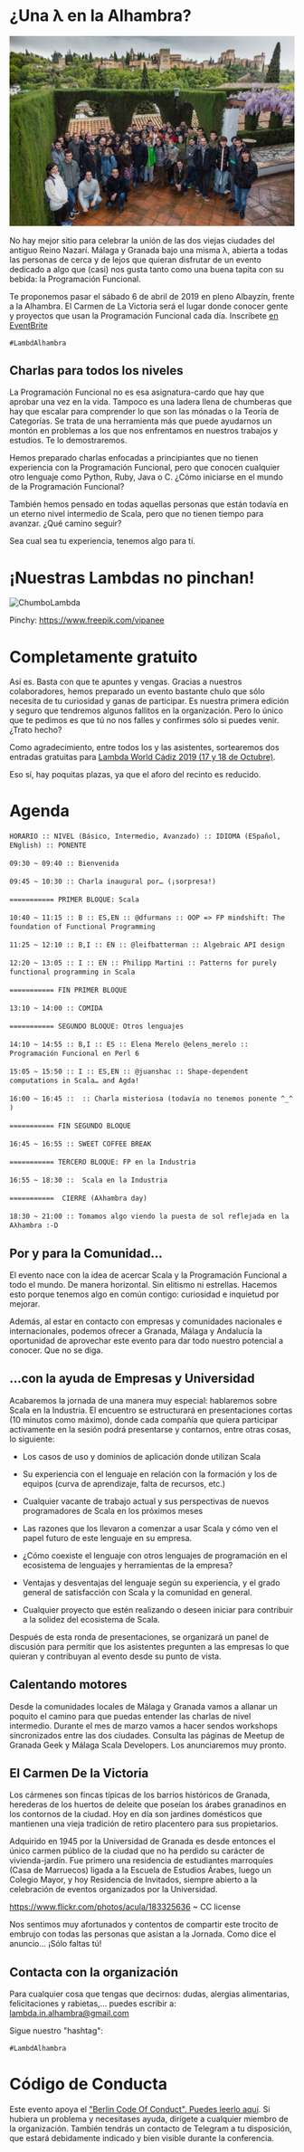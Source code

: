 # ¿Una λ en la Alhambra?

![LambdAlhambra_2019](https://github.com/lambdainalhambra/lambdainalhambra.github.io/blob/master/photos/EventPhoto.jpg)

No hay mejor sitio para celebrar la unión de las dos viejas ciudades del antiguo Reino Nazarí. Málaga y Granada bajo una misma λ, abierta a todas las personas de cerca y de lejos que quieran disfrutar de un evento dedicado a algo que (casi) nos gusta tanto como una buena tapita con su bebida:  la Programación Funcional.

Te proponemos pasar el sábado 6 de abril de 2019 en pleno Albayzín, frente a la Alhambra. El Carmen de La Victoria será el lugar donde conocer gente y proyectos que usan la Programación Funcional cada día. Inscríbete [en EventBrite](https://www.eventbrite.es/e/entradas-ahambra-day-57993381766)

	#LambdAlhambra

 

## Charlas para todos los niveles

La Programación Funcional no es esa asignatura-cardo que hay que aprobar una vez en la vida. Tampoco es una ladera llena de chumberas que hay que escalar para comprender lo que son las mónadas o la Teoría de Categorías. Se trata de una herramienta más que puede ayudarnos un montón en problemas a los que nos enfrentamos en nuestros trabajos y estudios. Te lo demostraremos.

Hemos preparado charlas enfocadas a principiantes que no tienen experiencia con la Programación Funcional, pero que conocen cualquier otro lenguaje como Python, Ruby, Java o C. ¿Cómo iniciarse en el mundo de la Programación Funcional?

También hemos pensado en todas aquellas personas que están todavía en un eterno nivel intermedio de Scala, pero que no tienen tiempo para avanzar. ¿Qué camino seguir?

Sea cual sea tu experiencia, tenemos algo para tí.

 

# ¡Nuestras Lambdas no pinchan!

 

![ChumboLambda](https://cdn.evbuc.com/eventlogos/81323231/mascot-1.png)

Pinchy: https://www.freepik.com/vipanee



# Completamente gratuito

Así es. Basta con que te apuntes y vengas. Gracias a nuestros colaboradores, hemos preparado un evento bastante chulo que sólo necesita de tu curiosidad y ganas de participar. Es nuestra primera edición y seguro que tendremos algunos fallitos en la organización. Pero lo único que te pedimos es que tú no nos falles y confirmes sólo si puedes venir. ¿Trato hecho?

Como agradecimiento, entre todos los y las asistentes, sortearemos dos entradas gratuitas para [Lambda World Cádiz 2019 (17 y 18 de Octubre)](http://cadiz.lambda.world/).

Eso sí, hay poquitas plazas, ya que el aforo del recinto es reducido.

 

# Agenda


```
HORARIO :: NIVEL (Básico, Intermedio, Avanzado) :: IDIOMA (ESpañol, ENglish) :: PONENTE

09:30 ~ 09:40 :: Bienvenida

09:45 ~ 10:30 :: Charla inaugural por… (¡sorpresa!)

=========== PRIMER BLOQUE: Scala

10:40 ~ 11:15 :: B :: ES,EN :: @dfurmans :: OOP => FP mindshift: The foundation of Functional Programming

11:25 ~ 12:10 :: B,I :: EN :: @leifbatterman :: Algebraic API design

12:20 ~ 13:05 :: I :: EN :: Philipp Martini :: Patterns for purely functional programming in Scala

=========== FIN PRIMER BLOQUE

13:10 ~ 14:00 :: COMIDA

=========== SEGUNDO BLOQUE: Otros lenguajes

14:10 ~ 14:55 :: B,I :: ES :: Elena Merelo @elens_merelo :: Programación Funcional en Perl 6

15:05 ~ 15:50 :: I :: ES,EN :: @juanshac :: Shape-dependent computations in Scala… and Agda!

16:00 ~ 16:45 ::  :: Charla misteriosa (todavía no tenemos ponente ^_^ )

=========== FIN SEGUNDO BLOQUE

16:45 ~ 16:55 :: SWEET COFFEE BREAK

=========== TERCERO BLOQUE: FP en la Industria 

16:55 ~ 18:30 ::  Scala en la Industria

===========  CIERRE (Aλhambra day)

18:30 ~ 21:00 :: Tomamos algo viendo la puesta de sol reflejada en la Aλhambra :-D

```

## Por y para la Comunidad…

El evento nace con la idea de acercar Scala y la Programación Funcional a todo el mundo. De manera horizontal. Sin elitismo ni estrellas. Hacemos esto porque tenemos algo en común contigo: curiosidad e inquietud por mejorar.

Además, al estar en contacto con empresas y comunidades nacionales e internacionales, podemos ofrecer a Granada, Málaga y Andalucía la oportunidad de aprovechar este evento para dar todo nuestro potencial a conocer. Que no se diga.

 

## …con la ayuda de Empresas y Universidad

 Acabaremos la jornada de una manera muy especial: hablaremos sobre Scala en la Industria. El encuentro se estructurará en presentaciones cortas (10 minutos como máximo), donde cada compañía que quiera participar activamente en la sesión podrá presentarse y contarnos, entre otras cosas, lo siguiente:


*  Los casos de uso y dominios de aplicación donde utilizan Scala

*   Su experiencia con el lenguaje en relación con la formación y los de equipos (curva de aprendizaje, falta de recursos, etc.)

*   Cualquier vacante de trabajo actual y sus perspectivas de nuevos programadores de Scala en los próximos meses

*   Las razones que los llevaron a comenzar a usar Scala y cómo ven el papel futuro de este lenguaje en su empresa.

*    ¿Cómo coexiste el lenguaje con otros lenguajes de programación en el ecosistema de lenguajes y herramientas de la empresa?

*    Ventajas y desventajas del lenguaje según su experiencia, y el grado general de satisfacción con Scala y la comunidad en general.

*    Cualquier proyecto que estén realizando o deseen iniciar para contribuir a la solidez del ecosistema de Scala.

Después de esta ronda de presentaciones, se organizará un panel de discusión para permitir que los asistentes pregunten a las empresas lo que quieran y contribuyan al evento desde su punto de vista.

 

## Calentando motores

Desde la comunidades locales de Málaga y Granada vamos a allanar un poquito el camino para que puedas entender las charlas de nivel intermedio. Durante el mes de marzo vamos a hacer sendos workshops sincronizados entre las dos ciudades. Consulta las páginas de Meetup de Granada Geek y Málaga Scala Developers. Los anunciaremos muy pronto.

 

## El Carmen De la Victoria

Los cármenes son fincas típicas de los barrios históricos de Granada, herederas de los huertos de deleite que poseían los árabes granadinos en los contornos de la ciudad. Hoy en día son jardines domésticos que mantienen una vieja tradición de retiro placentero para sus propietarios.

Adquirido en 1945 por la Universidad de Granada es desde entonces el único carmen público de la ciudad que no ha perdido su carácter de vivienda-jardín. Fue primero una residencia de estudiantes marroquíes (Casa de Marruecos) ligada a la Escuela de Estudios Árabes, luego un Colegio Mayor, y hoy Residencia de Invitados, siempre abierto a la celebración de eventos organizados por la Universidad.

https://www.flickr.com/photos/acula/183325636 ~ CC license

Nos sentimos muy afortunados y contentos de compartir este trocito de embrujo con todas las personas que asistan a la Jornada. Como dice el anuncio… ¡Sólo faltas tú!

 

## Contacta con la organización

Para cualquier cosa que tengas que decirnos: dudas, alergias alimentarias, felicitaciones y rabietas,… puedes escribir a: lambda.in.alhambra@gmail.com

Sigue nuestro "hashtag":

    #LambdAlhambra

 

# Código de Conducta

Este evento apoya el ["Berlin Code Of Conduct". Puedes leerlo aquí](https://berlincodeofconduct.org/es/). Si hubiera un problema y necesitases ayuda, dirígete a cualquier miembro de la organización. También tendrás un contacto de Telegram a tu disposición, que estará debidamente indicado y bien visible durante la conferencia.


